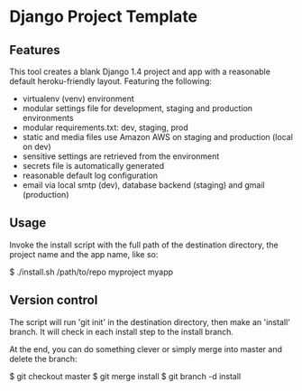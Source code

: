 # Django Project Template

## Features

This tool creates a blank Django 1.4 project and app with a reasonable default 
heroku-friendly layout. Featuring the following:

- virtualenv (venv) environment
- modular settings file for development, staging and production environments
- modular requirements.txt: dev, staging, prod
- static and media files use Amazon AWS on staging and production (local on dev)
- sensitive settings are retrieved from the environment
- secrets file is automatically generated
- reasonable default log configuration
- email via local smtp (dev), database backend (staging) and gmail (production)

## Usage 

Invoke the install script with the full path of the destination directory, the
project name and the app name, like so:

$ ./install.sh /path/to/repo myproject myapp

## Version control

The script will run 'git init' in the destination directory, then make an
'install' branch. It will check in each install step to the install branch.

At the end, you can do something clever or simply merge into master and delete
the branch:

$ git checkout master
$ git merge install
$ git branch -d install
